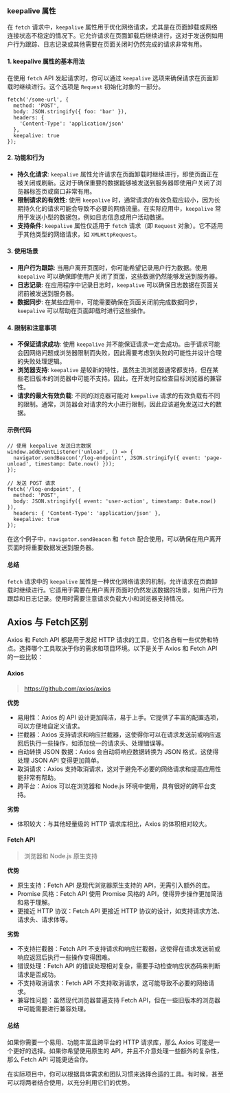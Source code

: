 

### keepalive 属性

在 `fetch` 请求中，`keepalive` 属性用于优化网络请求，尤其是在页面卸载或网络连接状态不稳定的情况下。它允许请求在页面卸载后继续进行，这对于发送例如用户行为跟踪、日志记录或其他需要在页面关闭时仍然完成的请求非常有用。

#### 1. **keepalive 属性的基本用法**

在使用 `fetch` API 发起请求时，你可以通过 `keepalive` 选项来确保请求在页面卸载时继续进行。这个选项是 `Request` 初始化对象的一部分。

```
fetch('/some-url', {
  method: 'POST',
  body: JSON.stringify({ foo: 'bar' }),
  headers: {
    'Content-Type': 'application/json'
  },
  keepalive: true
});
```

#### 2. **功能和行为**

- **持久化请求**: `keepalive` 属性允许请求在页面卸载时继续进行，即使页面正在被关闭或刷新。这对于确保重要的数据能够被发送到服务器即使用户关闭了浏览器标签页或窗口非常有用。
- **限制请求的有效性**: 使用 `keepalive` 时，通常请求的有效负载应较小，因为长期持久化的请求可能会导致不必要的网络流量。在实际应用中，`keepalive` 常用于发送小型的数据包，例如日志信息或用户活动数据。
- **支持条件**: `keepalive` 属性仅适用于 `fetch` 请求（即 `Request` 对象）。它不适用于其他类型的网络请求，如 `XMLHttpRequest`。

#### 3. **使用场景**

- **用户行为跟踪**: 当用户离开页面时，你可能希望记录用户行为数据。使用 `keepalive` 可以确保即使用户关闭了页面，这些数据仍然能够发送到服务器。
- **日志记录**: 在应用程序中记录日志时，`keepalive` 可以确保日志数据在页面关闭前被发送到服务器。
- **数据同步**: 在某些应用中，可能需要确保在页面关闭前完成数据同步，`keepalive` 可以帮助在页面卸载时进行这些操作。

#### 4. **限制和注意事项**

- **不保证请求成功**: 使用 `keepalive` 并不能保证请求一定会成功。由于请求可能会因网络问题或浏览器限制而失败，因此需要考虑到失败的可能性并设计合理的失败处理逻辑。
- **浏览器支持**: `keepalive` 是较新的特性，虽然主流浏览器通常都支持，但在某些老旧版本的浏览器中可能不支持。因此，在开发时应检查目标浏览器的兼容性。
- **请求的最大有效负载**: 不同的浏览器可能对 `keepalive` 请求的有效负载有不同的限制。通常，浏览器会对请求的大小进行限制，因此应该避免发送过大的数据。

#### 示例代码

```
// 使用 keepalive 发送日志数据
window.addEventListener('unload', () => {
  navigator.sendBeacon('/log-endpoint', JSON.stringify({ event: 'page-unload', timestamp: Date.now() }));
});

// 发送 POST 请求
fetch('/log-endpoint', {
  method: 'POST',
  body: JSON.stringify({ event: 'user-action', timestamp: Date.now() }),
  headers: { 'Content-Type': 'application/json' },
  keepalive: true
});
```

在这个例子中，`navigator.sendBeacon` 和 `fetch` 配合使用，可以确保在用户离开页面时将重要数据发送到服务器。

#### 总结

`fetch` 请求中的 `keepalive` 属性是一种优化网络请求的机制，允许请求在页面卸载时继续进行。它适用于需要在用户离开页面时仍然发送数据的场景，如用户行为跟踪和日志记录。使用时需要注意请求负载大小和浏览器支持情况。

## Axios 与 Fetch区别

Axios 和 Fetch API 都是用于发起 HTTP 请求的工具，它们各自有一些优势和特点。选择哪个工具取决于你的需求和项目环境。以下是关于 Axios 和 Fetch API 的一些比较：

#### **Axios**

> https://github.com/axios/axios

**优势**

- 易用性：Axios 的 API 设计更加简洁，易于上手。它提供了丰富的配置选项，可以方便地自定义请求。
- 拦截器：Axios 支持请求和响应拦截器，这使得你可以在请求发送前或响应返回后执行一些操作，如添加统一的请求头、处理错误等。
- 自动转换 JSON 数据：Axios 会自动将响应数据转换为 JSON 格式，这使得处理 JSON API 变得更加简单。
- 取消请求：Axios 支持取消请求，这对于避免不必要的网络请求和提高应用性能非常有帮助。
- 跨平台：Axios 可以在浏览器和 Node.js 环境中使用，具有很好的跨平台支持。

**劣势**

- 体积较大：与其他轻量级的 HTTP 请求库相比，Axios 的体积相对较大。

#### **Fetch API**

> 浏览器和 Node.js 原生支持

**优势**

- 原生支持：Fetch API 是现代浏览器原生支持的 API，无需引入额外的库。
- Promise 风格：Fetch API 使用 Promise 风格的 API，使得异步操作更加简洁和易于理解。
- 更接近 HTTP 协议：Fetch API 更接近 HTTP 协议的设计，如支持请求方法、请求头、请求体等。

**劣势**

- 不支持拦截器：Fetch API 不支持请求和响应拦截器，这使得在请求发送前或响应返回后执行一些操作变得困难。
- 错误处理：Fetch API 的错误处理相对复杂，需要手动检查响应状态码来判断请求是否成功。
- 不支持取消请求：Fetch API 不支持取消请求，这可能导致不必要的网络请求。
- 兼容性问题：虽然现代浏览器普遍支持 Fetch API，但在一些旧版本的浏览器中可能需要进行兼容处理。

#### **总结**

如果你需要一个易用、功能丰富且跨平台的 HTTP 请求库，那么 Axios 可能是一个更好的选择。如果你希望使用原生的 API，并且不介意处理一些额外的复杂性，那么 Fetch API 可能更适合你。

在实际项目中，你可以根据具体需求和团队习惯来选择合适的工具。有时候，甚至可以将两者结合使用，以充分利用它们的优势。